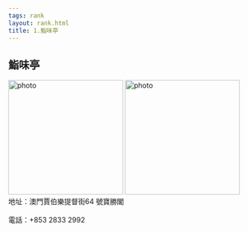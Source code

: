 ```yaml
---
tags: rank
layout: rank.html
title: 1.鮨味亭
---
```



<h2>鮨味亭</h2>

<img src="https://guangdong-group.com/wp-content/uploads/2019/11/%E9%AE%A8%E5%91%B3%E4%BA%AD.jpg" alt="photo" width="230" height="230">
<img src="https://static8.orstatic.com/userphoto/doorphoto/B/8XC/01RH2J9261FB4D89D97426px.jpg" alt="photo" width="230" height="230">
<br>地址：澳門賈伯樂提督街64 號寶勝閣</br>
<br>電話：+853 2833 2992</br>
